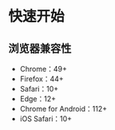 # 快速开始

## 浏览器兼容性

* Chrome：49+
* Firefox：44+
* Safari：10+
* Edge：12+
* Chrome for Android：112+
* iOS Safari：10+
